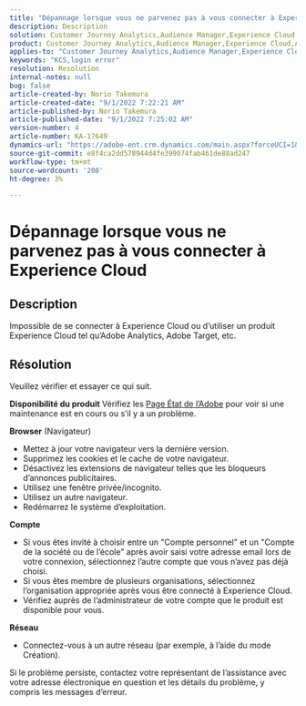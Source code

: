 ```yaml
---
title: "Dépannage lorsque vous ne parvenez pas à vous connecter à Experience Cloud"
description: Description
solution: Customer Journey Analytics,Audience Manager,Experience Cloud,Analytics,Target
product: Customer Journey Analytics,Audience Manager,Experience Cloud,Analytics,Target
applies-to: "Customer Journey Analytics,Audience Manager,Experience Cloud,Analytics,Target"
keywords: "KCS,login error"
resolution: Resolution
internal-notes: null
bug: false
article-created-by: Norio Takemura
article-created-date: "9/1/2022 7:22:21 AM"
article-published-by: Norio Takemura
article-published-date: "9/1/2022 7:25:02 AM"
version-number: 4
article-number: KA-17649
dynamics-url: "https://adobe-ent.crm.dynamics.com/main.aspx?forceUCI=1&pagetype=entityrecord&etn=knowledgearticle&id=7d1491cd-c629-ed11-9db1-002248086d3d"
source-git-commit: e8f4ca2dd578944d4fe399074fab461de88ad247
workflow-type: tm+mt
source-wordcount: '208'
ht-degree: 3%

---
```


# Dépannage lorsque vous ne parvenez pas à vous connecter à Experience Cloud

## Description

Impossible de se connecter à Experience Cloud ou d’utiliser un produit Experience Cloud tel qu’Adobe Analytics, Adobe Target, etc.

## Résolution


Veuillez vérifier et essayer ce qui suit.

<b>Disponibilité du produit</b>
Vérifiez les [Page État de l’Adobe](https://status.adobe.com/fr) pour voir si une maintenance est en cours ou s’il y a un problème.

<b>Browser</b> (Navigateur)

- Mettez à jour votre navigateur vers la dernière version.
- Supprimez les cookies et le cache de votre navigateur.
- Désactivez les extensions de navigateur telles que les bloqueurs d’annonces publicitaires.
- Utilisez une fenêtre privée/incognito.
- Utilisez un autre navigateur.
- Redémarrez le système d’exploitation.


<b>Compte</b>

- Si vous êtes invité à choisir entre un &quot;Compte personnel&quot; et un &quot;Compte de la société ou de l’école&quot; après avoir saisi votre adresse email lors de votre connexion, sélectionnez l’autre compte que vous n’avez pas déjà choisi.
- Si vous êtes membre de plusieurs organisations, sélectionnez l’organisation appropriée après vous être connecté à Experience Cloud.
- Vérifiez auprès de l’administrateur de votre compte que le produit est disponible pour vous.


<b>Réseau</b>

- Connectez-vous à un autre réseau (par exemple, à l’aide du mode Création).


Si le problème persiste, contactez votre représentant de l’assistance avec votre adresse électronique en question et les détails du problème, y compris les messages d’erreur.
